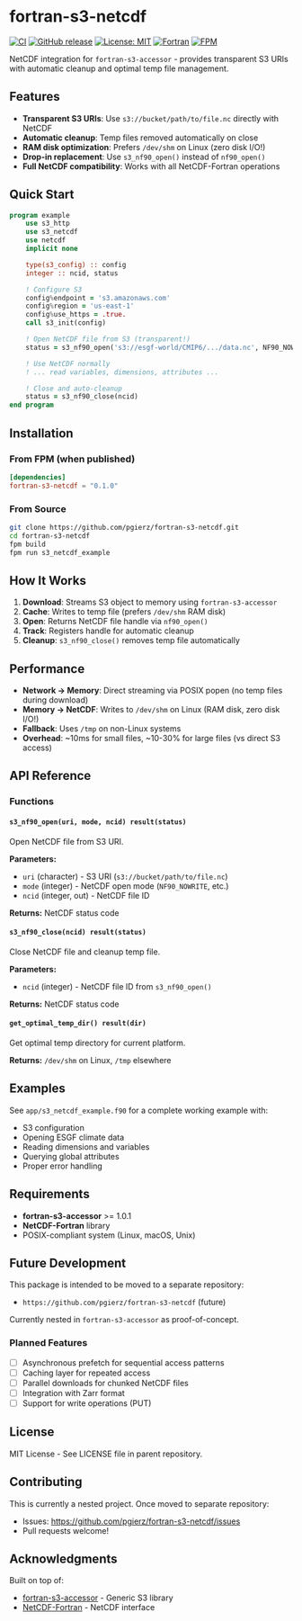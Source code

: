 # fortran-s3-netcdf

[![CI](https://github.com/pgierz/fortran-s3-netcdf/actions/workflows/ci.yml/badge.svg)](https://github.com/pgierz/fortran-s3-netcdf/actions/workflows/ci.yml)
[![GitHub release](https://img.shields.io/github/v/release/pgierz/fortran-s3-netcdf?include_prereleases)](https://github.com/pgierz/fortran-s3-netcdf/releases)
[![License: MIT](https://img.shields.io/badge/License-MIT-yellow.svg)](https://opensource.org/licenses/MIT)
[![Fortran](https://img.shields.io/badge/Fortran-2008-734f96.svg)](https://fortran-lang.org/)
[![FPM](https://img.shields.io/badge/FPM-package-blueviolet)](https://fpm.fortran-lang.org/)

NetCDF integration for `fortran-s3-accessor` - provides transparent S3 URIs with automatic cleanup and optimal temp file management.

## Features

- **Transparent S3 URIs**: Use `s3://bucket/path/to/file.nc` directly with NetCDF
- **Automatic cleanup**: Temp files removed automatically on close
- **RAM disk optimization**: Prefers `/dev/shm` on Linux (zero disk I/O!)
- **Drop-in replacement**: Use `s3_nf90_open()` instead of `nf90_open()`
- **Full NetCDF compatibility**: Works with all NetCDF-Fortran operations

## Quick Start

```fortran
program example
    use s3_http
    use s3_netcdf
    use netcdf
    implicit none

    type(s3_config) :: config
    integer :: ncid, status

    ! Configure S3
    config%endpoint = 's3.amazonaws.com'
    config%region = 'us-east-1'
    config%use_https = .true.
    call s3_init(config)

    ! Open NetCDF file from S3 (transparent!)
    status = s3_nf90_open('s3://esgf-world/CMIP6/.../data.nc', NF90_NOWRITE, ncid)

    ! Use NetCDF normally
    ! ... read variables, dimensions, attributes ...

    ! Close and auto-cleanup
    status = s3_nf90_close(ncid)
end program
```

## Installation

### From FPM (when published)

```toml
[dependencies]
fortran-s3-netcdf = "0.1.0"
```

### From Source

```bash
git clone https://github.com/pgierz/fortran-s3-netcdf.git
cd fortran-s3-netcdf
fpm build
fpm run s3_netcdf_example
```

## How It Works

1. **Download**: Streams S3 object to memory using `fortran-s3-accessor`
2. **Cache**: Writes to temp file (prefers `/dev/shm` RAM disk)
3. **Open**: Returns NetCDF file handle via `nf90_open()`
4. **Track**: Registers handle for automatic cleanup
5. **Cleanup**: `s3_nf90_close()` removes temp file automatically

## Performance

- **Network → Memory**: Direct streaming via POSIX popen (no temp files during download)
- **Memory → NetCDF**: Writes to `/dev/shm` on Linux (RAM disk, zero disk I/O!)
- **Fallback**: Uses `/tmp` on non-Linux systems
- **Overhead**: ~10ms for small files, ~10-30% for large files (vs direct S3 access)

## API Reference

### Functions

#### `s3_nf90_open(uri, mode, ncid) result(status)`
Open NetCDF file from S3 URI.

**Parameters:**
- `uri` (character) - S3 URI (`s3://bucket/path/to/file.nc`)
- `mode` (integer) - NetCDF open mode (`NF90_NOWRITE`, etc.)
- `ncid` (integer, out) - NetCDF file ID

**Returns:** NetCDF status code

#### `s3_nf90_close(ncid) result(status)`
Close NetCDF file and cleanup temp file.

**Parameters:**
- `ncid` (integer) - NetCDF file ID from `s3_nf90_open()`

**Returns:** NetCDF status code

#### `get_optimal_temp_dir() result(dir)`
Get optimal temp directory for current platform.

**Returns:** `/dev/shm` on Linux, `/tmp` elsewhere

## Examples

See `app/s3_netcdf_example.f90` for a complete working example with:
- S3 configuration
- Opening ESGF climate data
- Reading dimensions and variables
- Querying global attributes
- Proper error handling

## Requirements

- **fortran-s3-accessor** >= 1.0.1
- **NetCDF-Fortran** library
- POSIX-compliant system (Linux, macOS, Unix)

## Future Development

This package is intended to be moved to a separate repository:
- `https://github.com/pgierz/fortran-s3-netcdf` (future)

Currently nested in `fortran-s3-accessor` as proof-of-concept.

### Planned Features

- [ ] Asynchronous prefetch for sequential access patterns
- [ ] Caching layer for repeated access
- [ ] Parallel downloads for chunked NetCDF files
- [ ] Integration with Zarr format
- [ ] Support for write operations (PUT)

## License

MIT License - See LICENSE file in parent repository.

## Contributing

This is currently a nested project. Once moved to separate repository:
- Issues: https://github.com/pgierz/fortran-s3-netcdf/issues
- Pull requests welcome!

## Acknowledgments

Built on top of:
- [fortran-s3-accessor](https://github.com/pgierz/fortran-s3-accessor) - Generic S3 library
- [NetCDF-Fortran](https://github.com/Unidata/netcdf-fortran) - NetCDF interface
